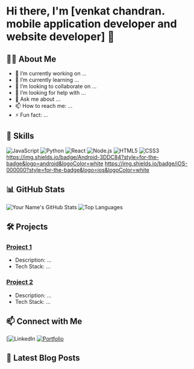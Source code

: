 # Hi there, I'm [venkat chandran. mobile application developer and website developer] 👋

## 👨‍💻 About Me
- 🔭 I’m currently working on ...
- 🌱 I’m currently learning ...
- 👯 I’m looking to collaborate on ...
- 🤔 I’m looking for help with ...
- 💬 Ask me about ...
- 📫 How to reach me: ...
- ⚡ Fun fact: ...

## 🚀 Skills
![JavaScript](https://img.shields.io/badge/-JavaScript-000?&logo=JavaScript)
![Python](https://img.shields.io/badge/-Python-000?&logo=Python)
![React](https://img.shields.io/badge/-React-000?&logo=React)
![Node.js](https://img.shields.io/badge/-Node.js-000?&logo=Node.js)
![HTML5](https://img.shields.io/badge/-HTML5-000?&logo=HTML5)
![CSS3](https://img.shields.io/badge/-CSS3-000?&logo=CSS3)
https://img.shields.io/badge/Android-3DDC84?style=for-the-badge&logo=android&logoColor=white
https://img.shields.io/badge/iOS-000000?style=for-the-badge&logo=ios&logoColor=white


## 📊 GitHub Stats
![Your Name's GitHub Stats](https://github-readme-stats.vercel.app/api?username=yourusername&show_icons=true&theme=radical)
![Top Languages](https://github-readme-stats.vercel.app/api/top-langs/?username=yourusername&layout=compact&theme=radical)

## 🛠️ Projects
### [Project 1]([https://github.com/yourusername/project1](https://github.com/chennai07/assetindia.git))
- Description: ...
- Tech Stack: ...

### [Project 2]([https://github.com/yourusername/project2](https://github.com/chennai07/weather.git))
- Description: ...
- Tech Stack: ...

## 📫 Connect with Me
[![LinkedIn](https://www.linkedin.com/in/venkatesan-chandran-8571ab24a/)
[![Portfolio](https://img.shields.io/badge/-Portfolio-000?&logo=Google-Chrome&logoColor=white)](https://yourportfolio.com)

## 📅 Latest Blog Posts
<!-- BLOG-POST-LIST:START -->
<!-- BLOG-POST-LIST:END -->
